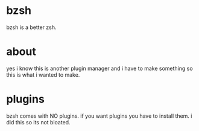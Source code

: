 # bzsh
bzsh is a better zsh.

# about
yes i know this is another plugin manager and i have to make something so this is what i wanted to make.


# plugins
bzsh comes with NO plugins. if you want plugins you have to install them. i did this so its not bloated.
